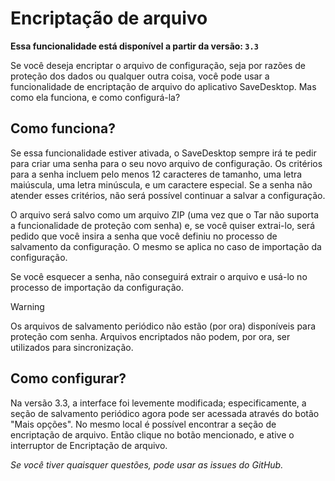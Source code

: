 # Encriptação de arquivo
**Essa funcionalidade está disponível a partir da versão: `3.3`**

Se você deseja encriptar o arquivo de configuração, seja por razões de proteção dos dados ou qualquer outra coisa, você pode usar a funcionalidade de encriptação de arquivo do aplicativo SaveDesktop. Mas como ela funciona, e como configurá-la?

## Como funciona?
Se essa funcionalidade estiver ativada, o SaveDesktop sempre irá te pedir para criar uma senha para o seu novo arquivo de configuração. Os critérios para a senha incluem pelo menos 12 caracteres de tamanho, uma letra maiúscula, uma letra minúscula, e um caractere especial. Se a senha não atender esses critérios, não será possível continuar a salvar a configuração.

O arquivo será salvo como um arquivo ZIP (uma vez que o Tar não suporta a funcionalidade de proteção com senha) e, se você quiser extrai-lo, será pedido que você insira a senha que você definiu no processo de salvamento da configuração. O mesmo se aplica no caso de importação da configuração.

Se você esquecer a senha, não conseguirá extrair o arquivo e usá-lo no processo de importação da configuração.

> [!WARNING]  
> Os arquivos de salvamento periódico não estão (por ora) disponíveis para proteção com senha. Arquivos encriptados não podem, por ora, ser utilizados para sincronização.

## Como configurar?
Na versão 3.3, a interface foi levemente modificada; especificamente, a seção de salvamento periódico agora pode ser acessada através do botão "Mais opções". No mesmo local é possível encontrar a seção de encriptação de arquivo. Então clique no botão mencionado, e ative o interruptor de Encriptação de arquivo.

_Se você tiver quaisquer questões, pode usar as issues do GitHub._